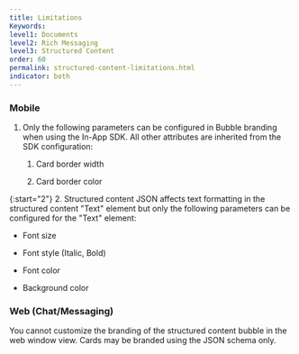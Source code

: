 ```yaml
---
title: Limitations
Keywords:
level1: Documents
level2: Rich Messaging
level3: Structured Content
order: 60
permalink: structured-content-limitations.html
indicator: both
---
```


### Mobile

1. Only the following parameters can be configured in Bubble branding when using the In-App SDK. All other attributes are inherited from the SDK configuration:

    1. Card border width

    2. Card border color

{:start="2"}
2. Structured content JSON affects text formatting in the structured content "Text" element but only the following parameters can be configured for the "Text" element:

* Font size

* Font style (Italic, Bold)

* Font color

* Background color

### Web (Chat/Messaging)

You cannot customize the branding of the structured content bubble in the web window view. Cards may be branded using the JSON schema only.
